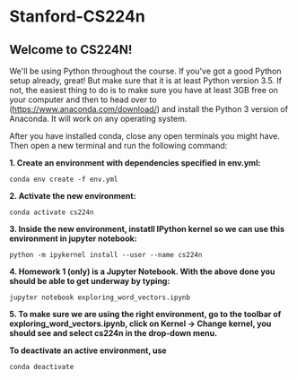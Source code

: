 # Stanford-CS224n

## Welcome to CS224N!

We'll be using Python throughout the course. If you've got a good Python setup already, great! But make sure that it is at least Python version 3.5. If not, the easiest thing to do is to make sure you have at least 3GB free on your computer and then to head over to (https://www.anaconda.com/download/) and install the Python 3 version of Anaconda. It will work on any operating system.

After you have installed conda, close any open terminals you might have. Then open a new terminal and run the following command:

**1. Create an environment with dependencies specified in env.yml:**
    
    conda env create -f env.yml

**2. Activate the new environment:**
    
    conda activate cs224n
    
**3. Inside the new environment, instatll IPython kernel so we can use this environment in jupyter notebook:**
    
    python -m ipykernel install --user --name cs224n


**4. Homework 1 (only) is a Jupyter Notebook. With the above done you should be able to get underway by typing:**

    jupyter notebook exploring_word_vectors.ipynb
    
**5. To make sure we are using the right environment, go to the toolbar of exploring_word_vectors.ipynb, click on Kernel -> Change kernel, you should see and select cs224n in the drop-down menu.**

**To deactivate an active environment, use**
    
    conda deactivate


